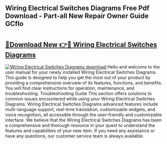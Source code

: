 ## Wiring Electrical Switches Diagrams Free Pdf Download - Part-alI New Repair Owner Guide GCflo

# <h2><a href="http://dfmb98i.blite.top/?on=Wiring+Electrical+Switches+Diagrams">🔗Download New 👉🔴 Wiring Electrical Switches Diagrams</a></h2>

[![Wiring Electrical Switches Diagrams download](https://i.imgur.com/lujVjoI.png)](http://dfmb98i.blite.top/?on=Wiring+Electrical+Switches+Diagrams)
Hello and welcome to the user manual for your newly installed Wiring Electrical Switches Diagrams. This guide is designed to help you get the most out of your product by providing a comprehensive overview of its features, functions, and benefits. You will find clear instructions for operation, maintenance, and troubleshooting. Troubleshooting Guide This section offers solutions to common issues encountered while using your Wiring Electrical Switches Diagrams. Wiring Electrical Switches Diagrams advanced features include multi-language support, real-time translation, customizable widgets, and voice recognition, all accessible through the user-friendly and customizable interface. We believe that the Wiring Electrical Switches Diagrams has been a comprehensive and thorough resource in your quest to understand the features and capabilities of your new item. If you need any assistance or have any questions, our customer service team is always available.
